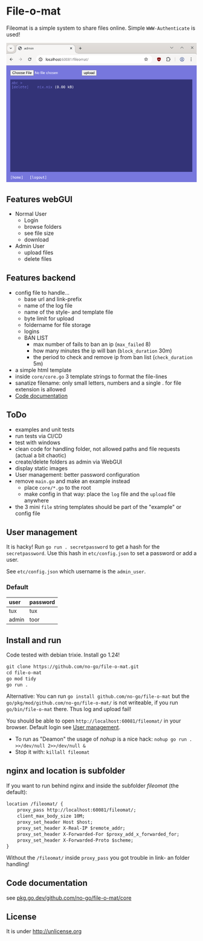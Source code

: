 # File-o-mat

Fileomat is a simple system to share files online. Simple `WWW-Authenticate` is used!

![Admin can upload and delete files](Screenshot.png)

## Features webGUI

- Normal User
  - Login
  - browse folders
  - see file size
  - download
- Admin User
  - upload files
  - delete files

## Features backend

- config file to handle...
  - base url and link-prefix
  - name of the log file
  - name of the style- and template file
  - byte limit for upload
  - foldername for file storage
  - logins
  - BAN LIST
    - max number of fails to ban an ip (`max_failed` 8)
    - how many minutes the ip will ban (`block_duration` 30m)
    - the period to check and remove ip from ban list (`check_duration` 5m)
- a simple html template
- inside `core/core.go` 3 template strings to format the file-lines
- sanatize filename: only small letters, numbers and a single . for file extension is allowed
- [Code documentation](#code-documentation)

## ToDo

- examples and unit tests
- run tests via CI/CD
- test with windows
- clean code for handling folder, not allowed paths and file requests (actual a bit chaotic)
- create/delete folders as admin via WebGUI
- display static images
- User management: better password configuration
- remove `main.go` and make an example instead
  - place `core/*.go` to the root
  - make config in that way: place the `log` file and the `upload` file anywhere
- the 3 mini `file` string templates should be part of the "example" or config file

## User management

It is hacky! Run `go run . secretpassword` to get a hash for the `secretpassword`.
Use this hash in `etc/config.json` to set a password or add a user.

See `etc/config.json` which username is the `admin_user`.

### Default

| user      | password     |
|:----------|:-------------|
| tux       | tux          |
| admin     | toor         |

## Install and run

Code tested with debian trixie. Install go 1.24!

```
git clone https://github.com/no-go/file-o-mat.git
cd file-o-mat
go mod tidy
go run .
```

Alternative: You can run `go install github.com/no-go/file-o-mat` but
the `go/pkg/mod/github.com/no-go/file-o-mat/` is not writeable,
if you run `go/bin/file-o-mat` there. Thus log and upload fail!

You should be able to open `http://localhost:60081/fileomat/` in your browser.
Default login see [User management](#user-management).

- To run as "Deamon" the usage of *nohup* is a nice hack: `nohup go run . >>/dev/null 2>>/dev/null &`
- Stop it with: `killall fileomat`

## nginx and location is subfolder

If you want to run behind nginx and inside the subfolder *fileomat* (the default):

```
location /fileomat/ {
	proxy_pass http://localhost:60081/fileomat/;
	client_max_body_size 10M;
	proxy_set_header Host $host;
	proxy_set_header X-Real-IP $remote_addr;
	proxy_set_header X-Forwarded-For $proxy_add_x_forwarded_for;
	proxy_set_header X-Forwarded-Proto $scheme;
}
```

Without the `/fileomat/` inside `proxy_pass` you got trouble in link- an folder handling!

## Code documentation

see [pkg.go.dev/github.com/no-go/file-o-mat/core](https://pkg.go.dev/github.com/no-go/file-o-mat/core)

## License

It is under http://unlicense.org